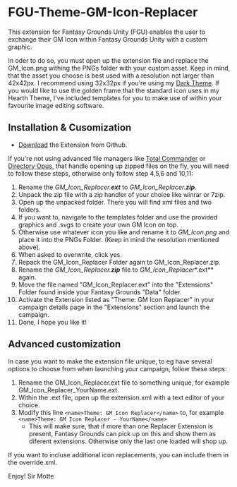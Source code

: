 # FGU-Theme-GM-Icon-Replacer
 This extension for Fantasy Grounds Unity (FGU) enables the user to exchange their GM Icon within Fantasy Grounds Unity with a custom graphic.

 In oder to do so, you must open up the extension file and replace the GM_Icon.png withing the PNGs folder with your custom asset.
 Keep in mind, that the asset you choose is best used with a resolution not larger than 42x42px. I recommend using 32x32px if you're using my [Dark Theme](https://github.com/SirMotte/FGU-Theme-Hearth). 
 If you would like to use the golden frame that the standard icon uses in my Hearth Theme, I've included templates for you to make use of within your favourite image editing  software.

## Installation & Cusomization

- [Download](https://github.com/SirMotte/FGU-Theme-GM-Icon-Replacer/releases/tag/v1.0) the Extension from Github.

 If you're not using advanced file managers like [Total Commander](https://www.ghisler.com/) or [Directory Opus](https://www.gpsoft.com.au/index.html), that    handle opening up zipped files on the fly, you will need to follow these steps, otherwise only follow step 4,5,6 and 10,11:

1. Rename the *GM_Icon_Replacer.**ext*** to *GM_Icon_Replacer.**zip***.
2. Unpack the zip file with a zip handler of your choice like winrar or 7zip.
3. Open up the unpacked folder. There you will find xml files and two folders.
4. If you want to, navigate to the templates folder and use the provided graphics and .svgs to create your own GM Icon on top.
5. Otherwise use whatever icon you like and rename it to *GM_Icon.png* and place it into the PNGs Folder. (Keep in mind the resolution mentioned above).
6. When asked to overwrite, click yes.
7. Repack the GM_Icon_Replacer Folder again to GM_Icon_Replacer.zip.
8. Rename the *GM_Icon_Replacer.**zip*** file to *GM_Icon_Replacer**.ext** again.
9. Move the file named "GM_Icon_Replacer.ext" into the "Extensions" Folder found inside your Fantasy Grounds "Data" folder.
10. Activate the Extension listed as "Theme: GM Icon Replacer" in your campaign details page in the "Extensions" section and launch the campaign.
11. Done, I hope you like it!

## Advanced customization
 In case you want to make the extension file unique, to eg have several options to choose from when launching your campaign, follow these steps:
 1. Rename the GM_Icon_Replacer.ext file to something unique, for example GM_Icon_Replacer_YourName.ext.
 2. Within the .ext file, open up the extension.xml with a text editor of your choice.
 3. Modify this line `<name>Theme: GM Icon Replacer</name>` to, for example `<name>Theme: GM Icon Replacer - YourName</name>`
    - This will make sure, that if more than one Replacer Extension is present, Fantasy Grounds can pick up on this and show them as diferent extensions. Otherwise only the last one loaded will shop up.
 
 If you want to incluse additional icon replacements, you can include them in the override.xml.
 
Enjoy!
Sir Motte
